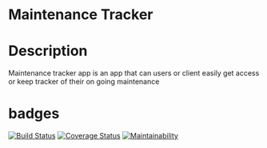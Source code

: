 # Maintenance Tracker

# Description

  Maintenance tracker app is an app that can users or client easily get access or keep tracker of their on going maintenance 

 # badges 
 [![Build Status](https://travis-ci.org/chibytez/maintenance-Tracker.svg?branch=develop)](https://travis-ci.org/chibytez/maintenance-Tracker)
[![Coverage Status](https://coveralls.io/repos/github/chibytez/maintenance-Tracker/badge.svg?branch=develop)](https://coveralls.io/github/chibytez/maintenance-Tracker?branch=develop)
[![Maintainability](https://api.codeclimate.com/v1/badges/5696ec93388d736189db/maintainability)](https://codeclimate.com/github/chibytez/maintenance-Tracker/maintainability)